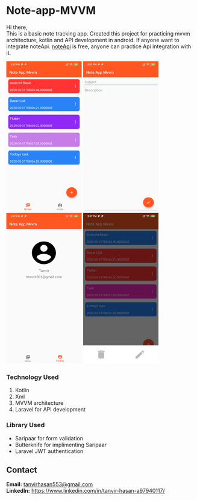 # Note-app-MVVM
Hi there,<br>
This is a basic note tracking app. Created this project for practicing mvvm architecture, kotlin and API development in android. If anyone want to integrate noteApi. [noteApi](https://github.com/hatanvir/Note-app-back-end) is free, anyone can practice Api integration with it.<br>

<p>
  <img src=https://github.com/hatanvir/Note-app-MVVM/blob/master/Screenshot/Screenshot_2020-05-31-14-07-17-591_com.tvr.noteappmvvm.jpg alt="Notes" width="200" height="400">
<img src=https://github.com/hatanvir/Note-app-MVVM/blob/master/Screenshot/Screenshot_2020-05-31-14-07-20-564_com.tvr.noteappmvvm.jpg alt="Notes" width="200" height="400">
<img src=https://github.com/hatanvir/Note-app-MVVM/blob/master/Screenshot/Screenshot_2020-05-31-14-07-23-906_com.tvr.noteappmvvm.jpg alt="Notes" width="200" height="400">
  <img src=https://github.com/hatanvir/Note-app-MVVM/blob/master/Screenshot/Screenshot_2020-05-31-14-07-27-575_com.tvr.noteappmvvm.jpg alt="Notes" width="200" height="400"></p>
  
<h3>Technology Used</h3>
<ol type="t">
  <li>Kotlin</li>
  <li>Xml</li>
  <li>MVVM architecture</li>
  <li>Laravel for API development</li></ol>
  
<h3>Library Used</h3>
<ul>
  <li>Saripaar  for form validation</li>
  <li>Butterknife for implimenting Saripaar</li>
  <li>Laravel JWT authentication</li>
</ul>
 
## Contact
<b>Email:</b> tanvirhasan553@gmail.com<br>
<b>LinkedIn:</b> https://www.linkedin.com/in/tanvir-hasan-a97940117/

